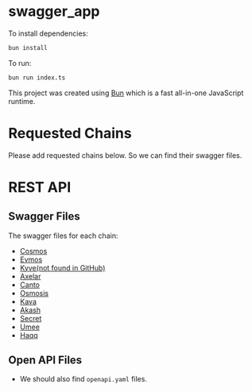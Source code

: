 # swagger_app

To install dependencies:

```bash
bun install
```

To run:

```bash
bun run index.ts
```

This project was created using [Bun](https://bun.sh) which is a fast all-in-one JavaScript runtime.



# Requested Chains
Please add requested chains below. So we can find their swagger files.


# REST API

## Swagger Files
The swagger files for each chain:
- [Cosmos](https://raw.githubusercontent.com/cosmos/cosmos-sdk/main/client/docs/swagger-ui/swagger.yaml)
- [Evmos](https://raw.githubusercontent.com/evmos/evmos/main/client/docs/swagger-ui/swagger.yaml)
- [Kyve(not found in GitHub)](https://api.alpha.kyve.network/swagger/swagger.yml)
- [Axelar](https://raw.githubusercontent.com/axelarnetwork/axelar-core/main/client/docs/static/swagger/swagger.yaml)
- [Canto](https://raw.githubusercontent.com/Canto-Network/ethermint-test/main/client/docs/swagger-ui/swagger.yaml)
- [Osmosis](https://raw.githubusercontent.com/osmosis-labs/osmosis/main/client/docs/static/swagger/swagger.yaml)
- [Kava](https://raw.githubusercontent.com/Kava-Labs/kava/master/client/docs/swagger-ui/swagger.yaml)
- [Akash](https://raw.githubusercontent.com/ovrclk/akash/master/client/docs/swagger-ui/swagger.yaml)
- [Secret](https://raw.githubusercontent.com/scrtlabs/SecretNetwork/master/client/docs/static/swagger/swagger.yaml)
- [Umee](https://raw.githubusercontent.com/umee-network/umee/main/swagger/swagger.yaml)
- [Haqq](https://raw.githubusercontent.com/haqq-network/haqq/master/client/docs/swagger-ui/swagger.yaml)


## Open API Files
- We should also find `openapi.yaml` files.